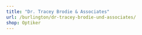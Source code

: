 ```yaml
---
title: "Dr. Tracey Brodie & Associates"
url: /burlington/dr-tracey-brodie-und-associates/
shop: Optiker
---
```

